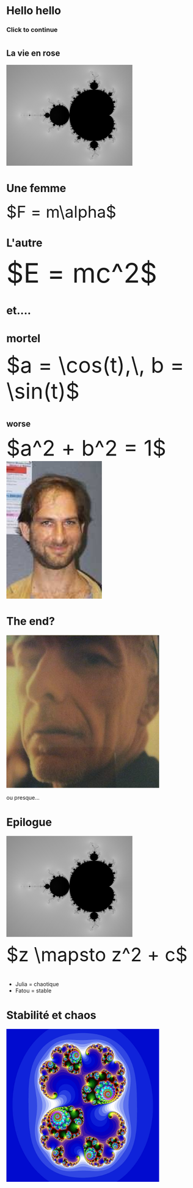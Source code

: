 # Hello hello

### Click to continue

#

## La vie en rose

![](mandy.png)

# Une femme

<div style="font-size: 300%">$F = m\alpha$</div>

<audio  data-autoplay ><source src="bonjour_tu_vas.mp3" ></audio>

# L'autre

<div style="font-size: 500%">$E = mc^2$</div>

<audio  data-autoplay ><source src="oui_je_viens.mp3" ></audio>


# et....

<audio  data-autoplay ><source src="je_suis_sur.mp3" ></audio>

# mortel

<div style="font-size: 400%">$a = \cos(t),\, b = \sin(t)$</div>

<audio  data-autoplay ><source src="mais_moi_je.mp3" ></audio>

#

## worse

<div style="font-size: 400%">$a^2 + b^2 = 1$</div>
<img src="adam.jpeg" alt="adam" width="250" >
<audio  data-autoplay ><source src="de_toute_façon.mp3" ></audio>

# The end?

![le plus beau](me.jpeg)

ou presque...

<audio  data-autoplay ><source src="mais_adam_questce.mp3" ></audio>

# Epilogue

![](mandy.png)

<div style="font-size: 350%">$z \mapsto z^2 + c$</div>

<audio  data-autoplay ><source src="lensemble_de_mandelbrot.mp3" ></audio>

#

- Julia = chaotique
- Fatou = stable
<audio  data-autoplay ><source src="lensemble_de_julia.mp3" ></audio>

# Stabilité et chaos

<img src="julia.jpg" alt="Je suis Julia" width="400" >


<audio  data-autoplay ><source src="lensemble_de_fatou.mp3" ></audio>
